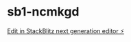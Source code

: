 # sb1-ncmkgd

[Edit in StackBlitz next generation editor ⚡️](https://stackblitz.com/~/github.com/Waheeb775/sb1-ncmkgd)